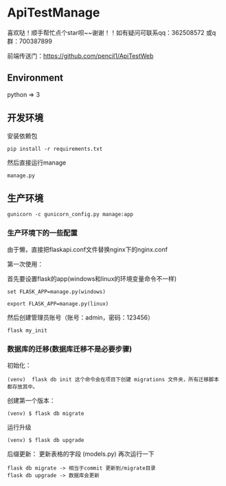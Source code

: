 # ApiTestManage
喜欢哒！顺手帮忙点个star呗~~谢谢！！如有疑问可联系qq：362508572   或q群：700387899

前端传送门：https://github.com/pencil1/ApiTestWeb

## Environment
python => 3


## 开发环境


安装依赖包

    pip install -r requirements.txt


然后直接运行manage

    manage.py


## 生产环境

    gunicorn -c gunicorn_config.py manage:app


### 生产环境下的一些配置
由于懒，直接把flaskapi.conf文件替换nginx下的nginx.conf




第一次使用：

首先要设置flask的app(windows和linux的环境变量命令不一样)

    set FLASK_APP=manage.py(windows)

    export FLASK_APP=manage.py(linux)


然后创建管理员账号（账号：admin，密码：123456）

    flask my_init


### 数据库的迁移(数据库迁移不是必要步骤)

初始化：

    (venv)  flask db init 这个命令会在项目下创建 migrations 文件夹，所有迁移脚本都存放其中。


创建第一个版本：

    (venv) $ flask db migrate


运行升级

    (venv) $ flask db upgrade

后缀更新：
更新表格的字段 (models.py)
再次运行一下

    flask db migrate -> 相当于commit 更新到/migrate目录
    flask db upgrade -> 数据库会更新